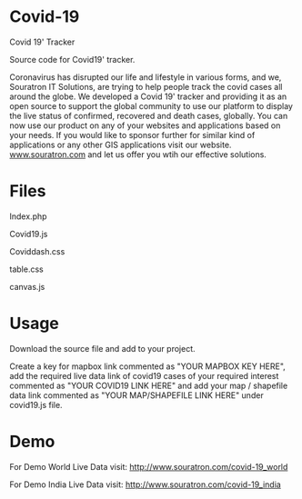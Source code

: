 # Covid-19

Covid 19' Tracker

Source code for Covid19' tracker.

Coronavirus has disrupted our life and lifestyle in various forms, and we, Souratron IT Solutions, are trying to help people track the covid cases all around the globe. 
We developed a Covid 19' tracker and providing it as an open source to support the global community to use our platform to display the live status of confirmed, recovered and death cases, globally. You can now use our product on any of your websites and applications based on your needs. If you would like to sponsor further for similar kind of applications or any other GIS applications visit our website.
 www.souratron.com and let us offer you wtih our effective solutions. 

# Files
Index.php

Covid19.js

Coviddash.css

table.css

canvas.js

# Usage
Download the source file and add to your project. 

Create a key for mapbox link commented as "YOUR MAPBOX KEY HERE", add the required live data link of covid19 cases of your required interest commented as "YOUR COVID19 LINK HERE" and add your map / shapefile data link commented as "YOUR MAP/SHAPEFILE LINK HERE" under covid19.js file. 


# Demo
For Demo World Live Data visit: http://www.souratron.com/covid-19_world

For Demo India Live Data visit: http://www.souratron.com/covid-19_india
